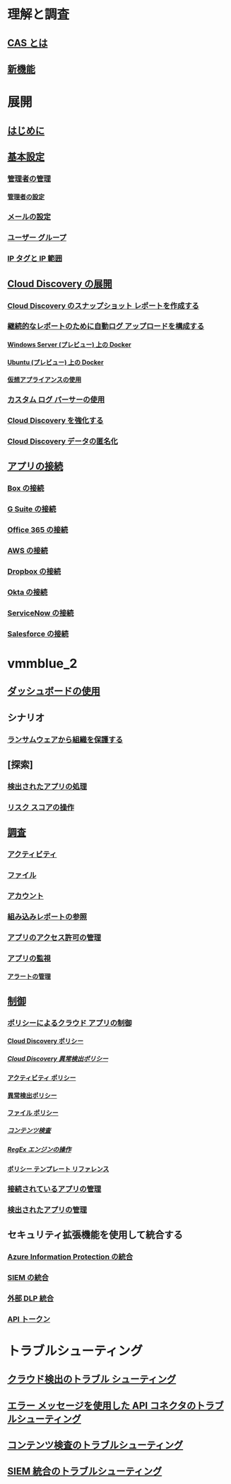 # 理解と調査
## [CAS とは](what-is-cloud-app-security.md)
## [新機能](release-notes.md)
# 展開
## [はじめに](getting-started-with-cloud-app-security.md)
## [基本設定](general-setup.md)
### [管理者の管理](manage-admins.md)
#### [管理者の設定](admin-settings.md)
### [メールの設定](mail-settings.md)
### [ユーザー グループ](user-groups.md)
### [IP タグと IP 範囲](ip-tags.md)
## [Cloud Discovery の展開](set-up-cloud-discovery.md)
### [Cloud Discovery のスナップショット レポートを作成する](create-snapshot-cloud-discovery-reports.md)
### [継続的なレポートのために自動ログ アップロードを構成する](discovery-docker.md)
#### [Windows Server (プレビュー) 上の Docker](discovery-docker-windows.md)
#### [Ubuntu (プレビュー) 上の Docker](discovery-docker-ubuntu.md)
#### [仮想アプライアンスの使用](configure-automatic-log-upload-for-continuous-reports.md)
### [カスタム ログ パーサーの使用](custom-log-parser.md)
### [Cloud Discovery を強化する](cloud-discovery-aad-enrichment.md)
### [Cloud Discovery データの匿名化](cloud-discovery-anonymizer.md)
## [アプリの接続](enable-instant-visibility-protection-and-governance-actions-for-your-apps.md)
### [Box の接続](connect-box-to-microsoft-cloud-app-security.md)
### [G Suite の接続](connect-google-apps-to-microsoft-cloud-app-security.md)
### [Office 365 の接続](connect-office-365-to-microsoft-cloud-app-security.md)
### [AWS の接続](connect-aws-to-microsoft-cloud-app-security.md)
### [Dropbox の接続](connect-dropbox-to-microsoft-cloud-app-security.md)
### [Okta の接続](connect-okta-to-microsoft-cloud-app-security.md)
### [ServiceNow の接続](connect-servicenow-to-microsoft-cloud-app-security.md)
### [Salesforce の接続](connect-salesforce-to-microsoft-cloud-app-security.md)
# vmmblue_2
## [ダッシュボードの使用](daily-activities-to-protect-your-cloud-environment.md)
## シナリオ
### [ランサムウェアから組織を保護する](use-case-ransomware.md)
## [探索]
### [検出されたアプリの処理](discovered-apps.md)
### [リスク スコアの操作](risk-score.md)
## [調査](investigate.md)
### [アクティビティ](activity-filters.md)
### [ファイル](file-filters.md)
### [アカウント](accounts.md)
### [組み込みレポートの参照](built-in-report-reference.md)
### [アプリのアクセス許可の管理](manage-app-permissions.md)
### [アプリの監視](monitor-alerts.md)
#### [アラートの管理](managing-alerts.md)
## [制御](control.md)
### [ポリシーによるクラウド アプリの制御](control-cloud-apps-with-policies.md)
#### [Cloud Discovery ポリシー](cloud-discovery-policies.md)
##### [Cloud Discovery 異常検出ポリシー](cloud-discovery-anomaly-detection-policy.md)
#### [アクティビティ ポリシー](user-activity-policies.md)
#### [異常検出ポリシー](anomaly-detection-policy.md)
#### [ファイル ポリシー](data-protection-policies.md)
##### [コンテンツ検査](content-inspection.md)
##### [RegEx エンジンの操作](working-with-the-regex-engine.md)
#### [ポリシー テンプレート リファレンス](policy-template-reference.md)
### [接続されているアプリの管理](governance-actions.md)
### [検出されたアプリの管理](governance-discovery.md)
## セキュリティ拡張機能を使用して統合する
### [Azure Information Protection の統合](azip-integration.md)
### [SIEM の統合](siem.md)
### [外部 DLP 統合](icap-stunnel.md)
### [API トークン](api-tokens.md)
# トラブルシューティング
## [クラウド検出のトラブル シューティング](troubleshooting-cloud-discovery.md)
## [エラー メッセージを使用した API コネクタのトラブルシューティング](troubleshooting-api-connectors-using-error-messages.md)
## [コンテンツ検査のトラブルシューティング](troubleshooting-content-inspection.md)
## [SIEM 統合のトラブルシューティング](troubleshooting-siem.md)